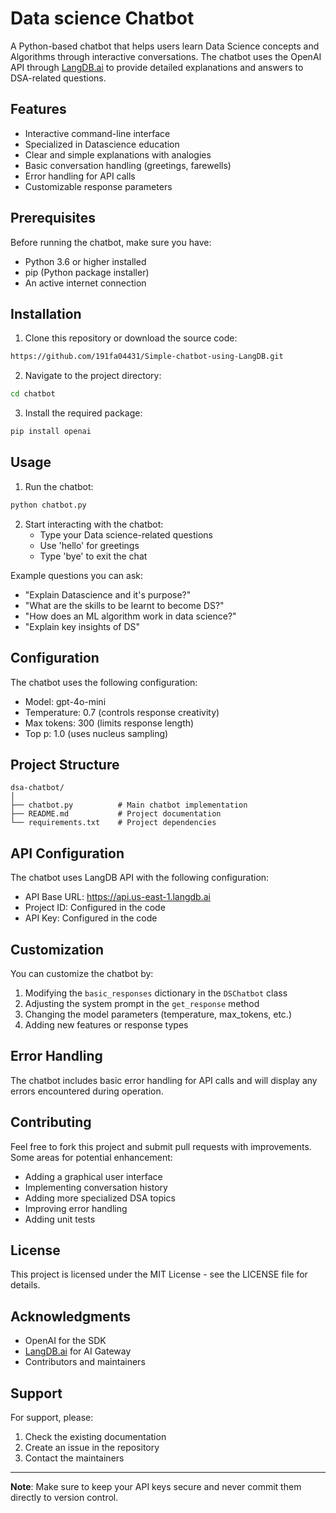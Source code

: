 # Data science Chatbot

A Python-based chatbot that helps users learn Data Science concepts and Algorithms through interactive conversations. The chatbot uses the OpenAI API through [LangDB.ai](https://langdb.ai/) to provide detailed explanations and answers to DSA-related questions.

## Features

- Interactive command-line interface
- Specialized in Datascience education
- Clear and simple explanations with analogies
- Basic conversation handling (greetings, farewells)
- Error handling for API calls
- Customizable response parameters

## Prerequisites

Before running the chatbot, make sure you have:

- Python 3.6 or higher installed
- pip (Python package installer)
- An active internet connection

## Installation

1. Clone this repository or download the source code:

```bash
https://github.com/191fa04431/Simple-chatbot-using-LangDB.git
```

2. Navigate to the project directory:

```bash
cd chatbot
```

3. Install the required package:

```bash
pip install openai
```

## Usage

1. Run the chatbot:

```bash
python chatbot.py
```

2. Start interacting with the chatbot:
   - Type your Data science-related questions
   - Use 'hello' for greetings
   - Type 'bye' to exit the chat

Example questions you can ask:
- "Explain Datascience and it's purpose?"
- "What are the skills to be learnt to become DS?"
- "How does an ML algorithm work in data science?"
- "Explain key insights of DS"

## Configuration

The chatbot uses the following configuration:
- Model: gpt-4o-mini
- Temperature: 0.7 (controls response creativity)
- Max tokens: 300 (limits response length)
- Top p: 1.0 (uses nucleus sampling)

## Project Structure

```
dsa-chatbot/
│
├── chatbot.py          # Main chatbot implementation
├── README.md           # Project documentation
└── requirements.txt    # Project dependencies
```

## API Configuration

The chatbot uses LangDB API with the following configuration:
- API Base URL: https://api.us-east-1.langdb.ai
- Project ID: Configured in the code
- API Key: Configured in the code

## Customization

You can customize the chatbot by:
1. Modifying the `basic_responses` dictionary in the `DSChatbot` class
2. Adjusting the system prompt in the `get_response` method
3. Changing the model parameters (temperature, max_tokens, etc.)
4. Adding new features or response types

## Error Handling

The chatbot includes basic error handling for API calls and will display any errors encountered during operation.

## Contributing

Feel free to fork this project and submit pull requests with improvements. Some areas for potential enhancement:
- Adding a graphical user interface
- Implementing conversation history
- Adding more specialized DSA topics
- Improving error handling
- Adding unit tests

## License

This project is licensed under the MIT License - see the LICENSE file for details.

## Acknowledgments

- OpenAI for the SDK
- [LangDB.ai](https://langdb.ai/) for AI Gateway
- Contributors and maintainers

## Support

For support, please:
1. Check the existing documentation
2. Create an issue in the repository
3. Contact the maintainers

---

**Note**: Make sure to keep your API keys secure and never commit them directly to version control.

